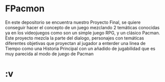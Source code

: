 # FPacmon
En este depositorio se encuentra nuestro Proyecto Final, se quiere conseguir hacer el concepto de un juego mezclando 2 temáticas conocidas ya en los videojuegos como son un simple juego RPG, y un clásico Pacman.
Este proyecto mezcla la parte del dialogo, personajes con temáticas diferentes objetivas que proyectan al jugador a enterder una linea de Tiempo como una Historia Principal con un añadido de jugabilidad que es muy parecida al modo de juego de Pacman

# :v
